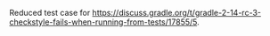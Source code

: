 Reduced test case for https://discuss.gradle.org/t/gradle-2-14-rc-3-checkstyle-fails-when-running-from-tests/17855/5.
